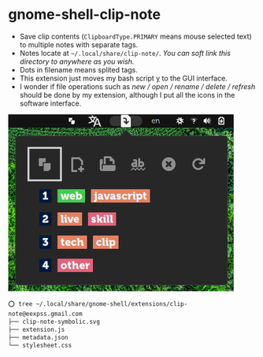 # gnome-shell-clip-note

- Save clip contents (`ClipboardType.PRIMARY` means mouse selected text) to multiple notes with separate tags.
- Notes locate at `~/.local/share/clip-note/`. *You can soft link this directory to anywhere as you wish.*
- Dots in filename means splited tags.
- This extension just moves my bash script [y](https://github.com/eexpress/bin/blob/master/y) to the GUI interface.
- I wonder if file operations such as *new / open / rename / delete / refresh* should be done by my extension, although I put all the icons in the software interface.

![screenshot](screenshot.png)

```
⭕ tree ~/.local/share/gnome-shell/extensions/clip-note@eexpss.gmail.com
├── clip-note-symbolic.svg
├── extension.js
├── metadata.json
└── stylesheet.css
```